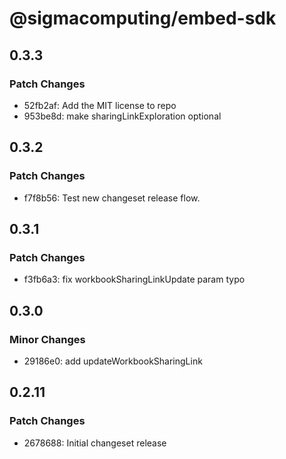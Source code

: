 # @sigmacomputing/embed-sdk

## 0.3.3

### Patch Changes

- 52fb2af: Add the MIT license to repo
- 953be8d: make sharingLinkExploration optional

## 0.3.2

### Patch Changes

- f7f8b56: Test new changeset release flow.

## 0.3.1

### Patch Changes

- f3fb6a3: fix workbookSharingLinkUpdate param typo

## 0.3.0

### Minor Changes

- 29186e0: add updateWorkbookSharingLink

## 0.2.11

### Patch Changes

- 2678688: Initial changeset release
